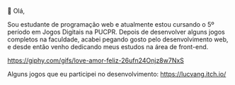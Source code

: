 👋 Olá, 

Sou estudante de programação web e atualmente estou cursando o 5º período em Jogos Digitais na PUCPR. 
Depois de desenvolver alguns jogos completos na faculdade, acabei pegando gosto pelo desenvolvimento web, e desde então venho dedicando meus estudos na área de front-end.

https://giphy.com/gifs/love-amor-feliz-26ufn24Onjz8w7NxS

Alguns jogos que eu participei no desenvolvimento: https://lucvang.itch.io/


<!---
HiLucred/HiLucred is a ✨ special ✨ repository because its `README.md` (this file) appears on your GitHub profile.
You can click the Preview link to take a look at your changes.
--->
